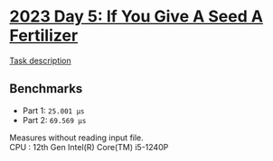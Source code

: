 # [2023 Day 5: If You Give A Seed A Fertilizer](https://adventofcode.com/2023/day/5)

[Task description](./TASKS.md)

## Benchmarks

- Part 1: `25.001 µs`
- Part 2: `69.569 µs`

Measures without reading input file.<br>
CPU : 12th Gen Intel(R) Core(TM) i5-1240P
